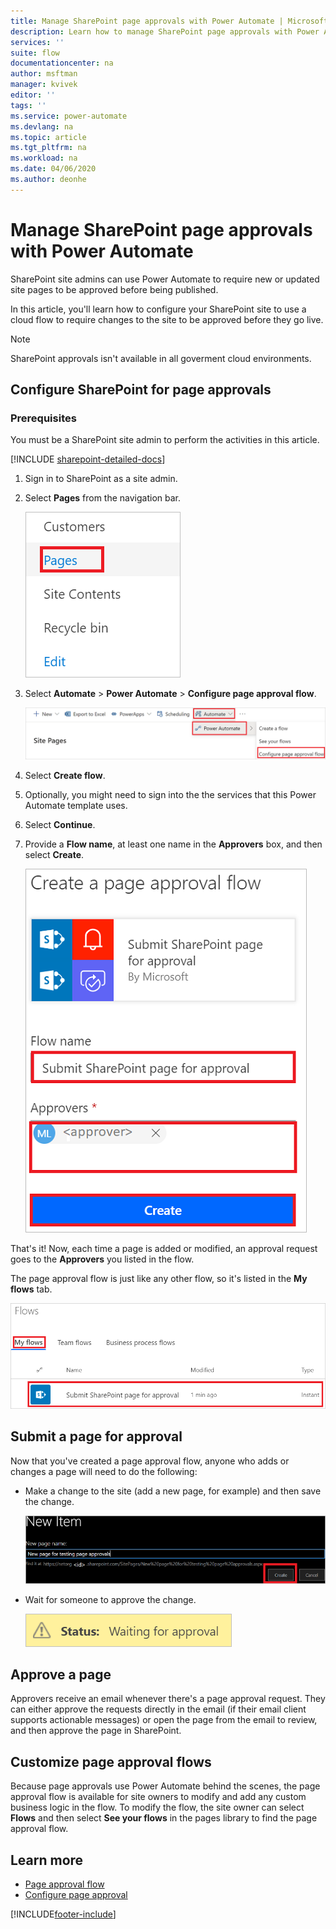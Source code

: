```yaml
---
title: Manage SharePoint page approvals with Power Automate | Microsoft Docs
description: Learn how to manage SharePoint page approvals with Power Automate..
services: ''
suite: flow
documentationcenter: na
author: msftman
manager: kvivek
editor: ''
tags: ''
ms.service: power-automate
ms.devlang: na
ms.topic: article
ms.tgt_pltfrm: na
ms.workload: na
ms.date: 04/06/2020
ms.author: deonhe
---
```


# Manage SharePoint page approvals with Power Automate


SharePoint site admins can use Power Automate to require new or updated site pages to be approved before being published.

In this article, you'll learn how to configure your SharePoint site to use a cloud flow to require changes to the site to be approved before they go live.

>[!NOTE]
>SharePoint approvals isn't available in all goverment cloud environments. 

## Configure SharePoint for page approvals

### Prerequisites 

You must be a SharePoint site admin to perform the activities in this article.

[!INCLUDE [sharepoint-detailed-docs](includes/sharepoint-detailed-docs.md)]

1. Sign in to SharePoint as a site admin.
1. Select **Pages** from the navigation bar.

    ![A screenshot that shows the pages menu item](media/customize-sharepoint-page-approvals/pages.png)

1. Select **Automate** > **Power Automate** > **Configure page approval flow**.
    
    ![A screenshot that shows the configure page approval flow option](media/customize-sharepoint-page-approvals/select-page-approval-flow.png)

1. Select **Create flow**.

1. Optionally, you might need to sign into the the services that this Power Automate template uses.

1. Select **Continue**.

1. Provide a **Flow name**, at least one name in the  **Approvers** box, and then select **Create**.
    
    ![A screenshot that shows the create menu item](media/customize-sharepoint-page-approvals/flow-name-approvers-create.png)

That's it! Now, each time a page is added or modified, an approval request goes to the **Approvers** you listed in the flow.

The page approval flow is just like any other flow, so it's listed in the **My flows** tab.

![A screenshot that shows the my flows menu item](media/customize-sharepoint-page-approvals/page-approval-flow-success.png)

## Submit a page for approval

Now that you've created a page approval flow, anyone who adds or changes a page will need to do the following:

 - Make a change to the site (add a new page, for example) and then save the change.

     ![A screenshot that shows the create option](media/customize-sharepoint-page-approvals/create-new-page.png)
     
 - Wait for someone to approve the change.
    
    ![A screenshot that shows when appoval is pending](media/customize-sharepoint-page-approvals/wait-for-approval.png)
    
## Approve a page

Approvers receive an email whenever there's a page approval request. They can either approve the requests directly in the email (if their email client supports actionable messages) or open the page from the email to review, and then approve the page in SharePoint.

## Customize page approval flows

Because page approvals use Power Automate behind the scenes, the page approval flow is available for site owners to modify and add any custom business logic in the flow. To modify the flow, the site owner can select **Flows** and then select **See your flows** in the pages library to find the page approval flow.

## Learn more

- [Page approval flow](https://support.office.com/article/page-approval-flow-a8b2e689-d4a1-4639-8028-333c0ece30d9)
- [Configure page approval](https://support.office.com/article/configure-page-approval-14ce6976-a0a7-427b-b4ab-d28d344a5222)


[!INCLUDE[footer-include](includes/footer-banner.md)]